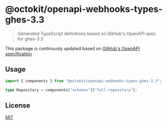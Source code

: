 # @octokit/openapi-webhooks-types-ghes-3.3

> Generated TypeScript definitions based on GitHub's OpenAPI spec for ghes-3.3

This package is continously updated based on [GitHub's OpenAPI specification](https://github.com/github/rest-api-description/)

## Usage

```ts
import { components } from "@octokit/openapi-webhooks-types-ghes-3.3";

type Repository = components["schemas"]["full-repository"];
```

## License

[MIT](LICENSE)
